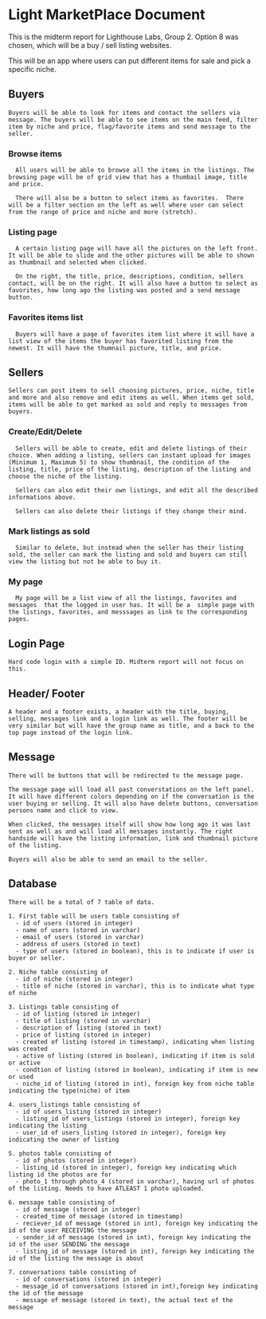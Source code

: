 # Light MarketPlace Document

This is the midterm report for Lighthouse Labs, Group 2. Option 8 was chosen, which will be a buy / sell listing websites.

This will be an app where users can put different items for sale and pick a specific niche.

## Buyers

    Buyers will be able to look for items and contact the sellers via message. The buyers will be able to see items on the main feed, filter item by niche and price, flag/favorite items and send message to the seller.

### Browse items

      All users will be able to browse all the items in the listings. The browsing page will be of grid view that has a thumbail image, title and price.

      There will also be a button to select items as favorites.  There will be a filter section on the left as well where user can select from the range of price and niche and more (stretch).

### Listing page

      A certain listing page will have all the pictures on the left front. It will be able to slide and the other pictures will be able to shown as thumbnail and selected when clicked.

      On the right, the title, price, descriptions, condition, sellers contact, will be on the right. It will also have a button to select as favorites, how long ago the listing was posted and a send message button.

### Favorites items list

      Buyers will have a page of favorites item list where it will have a list view of the items the buyer has favorited listing from the newest. It will have the thumnail picture, title, and price.

## Sellers

    Sellers can post items to sell choosing pictures, price, niche, title and more and also remove and edit items as well. When items get sold, items will be able to get marked as sold and reply to messages from buyers.

### Create/Edit/Delete

      Sellers will be able to create, edit and delete listings of their choice. When adding a listing, sellers can instant upload for images (Minimum 1, Maximum 5) to show thumbnail, the condition of the listing, title, price of the listing, description of the listing and choose the niche of the listing.

      Sellers can also edit their own listings, and edit all the described informations above.

      Sellers can also delete their listings if they change their mind.

### Mark listings as sold

      Similar to delete, but instead when the seller has their listing sold, the seller can mark the listing and sold and buyers can still view the listing but not be able to buy it.

### My page

      My page will be a list view of all the listings, favorites and messages  that the logged in user has. It will be a  simple page with the listings, favorites, and messsages as link to the corresponding pages.

## Login Page

    Hard code login with a simple ID. Midterm report will not focus on this.

## Header/ Footer

    A header and a footer exists, a header with the title, buying, selling, messages link and a login link as well. The footer will be very similar but will have the group name as title, and a back to the top page instead of the login link.

## Message

    There will be buttons that will be redirected to the message page.

    The message page will load all past converstations on the left panel. It will have different colors depending on if the conversation is the user buying or selling. It will also have delete buttons, conversation persons name and click to view.

    When clicked, the messages itself will show how long ago it was last sent as well as and will load all messages instantly. The right handside will have the listing information, link and thumbnail picture of the listing.

    Buyers will also be able to send an email to the seller.

## Database

    There will be a total of 7 table of data.

    1. First table will be users table consisting of
      - id of users (stored in integer)
      - name of users (stored in varchar)
      - email of users (stored in varchar)
      - address of users (stored in text)
      - type of users (stored in boolean), this is to indicate if user is buyer or seller.

    2. Niche table consisting of
      - id of niche (stored in integer)
      - title of niche (stored in varchar), this is to indicate what type of niche

    3. Listings table consisting of
      - id of listing (stored in integer)
      - title of listing (stored in varchar)
      - description of listing (stored in text)
      - price of listing (stored in integer)
      - created of listing (stored in timestamp), indicating when listing was created
      - active of listing (stored in boolean), indicating if item is sold or active
      - condtion of listing (stored in boolean), indicating if item is new or used
      - niche_id of listing (stored in int), foreign key from niche table indicating the type(niche) of item

    4. users_listings table consisting of
      - id of users_listing (stored in integer)
      - listing_id of users_listings (stored in integer), foreign key indicating the listing
      - user_id of users_listing (stored in integer), foreign key indicating the owner of listing

    5. photos table consisting of
      - id of photos (stored in integer)
      - listing_id (stored in integer), foreign key indicating which listing id the photos are for
      - photo_1 through photo_4 (stored in varchar), having url of photos of the listing. Needs to have ATLEAST 1 photo uploaded.

    6. message table consisting of
      - id of message (stored in integer)
      - created_time of message (stored in timestamp)
      - reciever_id of message (stored in int), foreign key indicating the id of the user RECEIVING the message
      - sender_id of message (stored in int), foreign key indicating the id of the user SENDING the message
      - listing_id of message (stored in int), foreign key indicating the id of the listing the message is about

    7. conversations table consisting of
      - id of conversations (stored in integer)
      - message_id of conversations (stored in int),foreign key indicating the id of the message
      - message of message (stored in text), the actual text of the message
